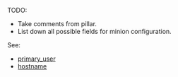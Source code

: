 
TODO:
*   Take comments from pillar.
*   List down all possible fields for minion configuration.

See:
*   [primary_user][1]
*   [hostname][2]

[1]: /docs/pillars/common/system_hosts/_id/primary_user/readme.md
[2]: /docs/pillars/common/system_hosts/_id/hostname/readme.md

